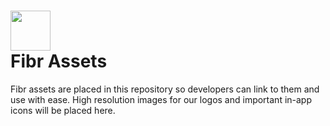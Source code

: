 # <img src="https://avatars.githubusercontent.com/u/133692571?s=96&v=4" width="64px" height="64px"> <br> Fibr Assets
Fibr assets are placed in this repository so developers can link to them and use with ease. High resolution images for our logos and important in-app icons will be placed here.    

